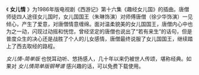 

《 **女儿情**
》为1986年版电视剧《西游记》第十六集《趣经女儿国》的插曲。唐僧师徒四人途径女儿国时，女儿国国王（朱琳饰演）对师傅唐僧（徐少华饰演）一见倾心，产生了爱意，对唐僧情意缠绵。面对温柔貌美的女儿国国王，唐僧内心中也为之一动，闪现过动摇和恍惚，曾经坚定的唐僧也说出了“若有来生”的话句，但是普度众生的决心还是战胜了个人的儿女感情，唐僧最终说服了女儿国国王，继续踏上了西去取经的路程。

  

_女儿情-简单版_ 也悦耳动听、悠扬感人，几十年以来仍被世人传颂，堪称经典。如果对 _女儿情简单版钢琴谱_ 感兴趣的话，可以免费下载使用。

